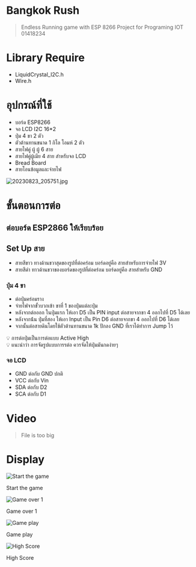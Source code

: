 # Bangkok Rush

> Endless Running game with ESP 8266 Project for Programing IOT 01418234
> 

# Library Require

- LiquidCrystal_I2C.h
- Wire.h

# อุปกรณ์ที่ใช้

- บอร์ด ESP8266
- จอ LCD I2C 16*2
- ปุ่ม 4 ขา 2 ตัว
- ตัวต้านทานขนาด 1 กิโล โอมห์ 2 ตัว
- สายไฟคู่ ผู้ ผู้ 6 สาย
- สายไฟคู่ผู้เมีย 4 สาย สําหรับจอ LCD
- Bread Board
- สายโอนข้อมูลและจ่ายไฟ

![20230823_205751.jpg](20230823_205751.jpg)

# ขั้นตอนการต่อ

## ต่อบอร์ด ESP2866 ให้เรียบร้อย

## Set Up สาย

- สายสีขาว ทางด้านขวาสุดของรูปที่ต่อคร่อม บอร์ดอยู่คือ สายสําหรับการจ่ายไฟ 3V
- สายสีดํา ทาวด้านขวาของบอร์ดของรูปที่ต่อคร่อม บอร์ดอยู่คือ สายสําหรับ GND

### ปุ่ม  4 ขา

- ต่อปุ่มคร่อมราง
- จ่ายไฟจากขั้วบวกเข้า ขาที่ 1 ของปุ่มแต่ละปุ่ม
- หลังจากต่อออก ในปุ่มแรก ให้เอา D5 เป็น PIN input ต่อสายจากขา 4 ออกไปที่ D5 ได้เลย
- หลังจากน้้น ปุ่มที่สอง ให้เอา Input เป็น Pin D6 ต่อสายจากขา 4 ออกไปที่ D6 ได้เลย
- จากนั้นต่อสายดินโดยใช้ตัวต้านทานขนาด 1k ปักลง GND ที่เราได้ทําการ Jump ไว้

<aside>
💡 การต่อปุ่มเป็นการต่อแบบ Active High

</aside>

<aside>
💡 แนะนําว่า การจัดรูปแบบการรต่อ ควรจัดให้ปุ่มมันกดง่ายๆ

</aside>

### จอ LCD

- GND ต่อกับ GND ปกติ
- VCC ต่อกับ Vin
- SDA ต่อกับ D2
- SCA ต่อกับ D1

# Video

> File is too big
> 

# Display

![Start the game](img/Untitled.png)

Start the game

![Game over 1](img/Untitled%201.png)

Game over 1

![Game play ](img/Untitled%202.png)

Game play 

![High Score ](img/Untitled%203.png)

High Score